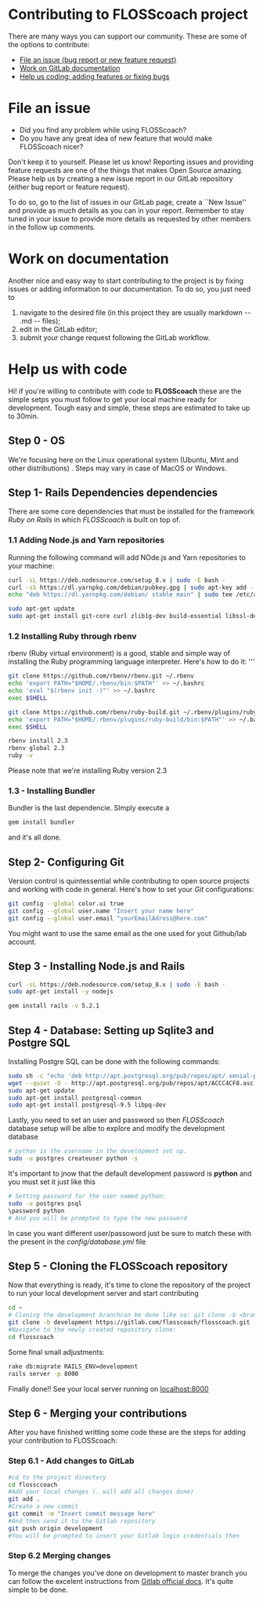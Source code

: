 # Contributing to FLOSScoach project
There are many ways you can support our community. These are some of the options to contribute:
- [File an issue (bug report or new feature request)](#file-an-issue)
- [Work on GitLab documentation](#work-on-documentation)
- [Help us coding: adding features or fixing bugs](#help-us-with-code)


# File an issue
- Did you find any problem while using FLOSScoach?
- Do you have any great idea of new feature that would make FLOSScoach nicer? 

Don't keep it to yourself. Please let us know! Reporting issues and providing feature requests are one of the things that makes Open Source amazing. 
Please help us by creating a new issue report in our GitLab repository (either bug report or feature request). 

To do so, go to the list of issues in our GitLab page, create a ``New Issue'' and provide as much details as you can in your report. 
Remember to stay tuned in your issue to provide more details as requested by other members in the follow up comments.


# Work on documentation 
Another nice and easy way to start contributing to the project is by fixing issues or adding information to our documentation. 
To do so, you just need to 
1. navigate to the desired file (in this project they are usually markdown -- .md -- files); 
2. edit in the GitLab editor; 
3. submit your change request following the GitLab workflow.


# Help us with code

Hi! if you're willing to contribute with code to  **FLOSScoach** these are the simple setps you must follow to get your local machine ready for development. Tough easy and simple, these steps are estimated to take up to 30min.

## Step 0 - OS
We're focusing here on the Linux operational system (Ubuntu, Mint and other distributions) . Steps may vary in case of MacOS or Windows. 

## Step 1- Rails Dependencies dependencies 
There are some core dependencies that must be installed for the framework *Ruby on Rails* in which *FLOSScoach* is built on top of.

### 1.1 Adding Node.js and Yarn repositories
Running the following command will add NOde.js and Yarn repositories to your machine:
```bash
curl -sL https://deb.nodesource.com/setup_8.x | sudo -E bash -
curl -sS https://dl.yarnpkg.com/debian/pubkey.gpg | sudo apt-key add -
echo "deb https://dl.yarnpkg.com/debian/ stable main" | sudo tee /etc/apt/sources.list.d/yarn.list

sudo apt-get update
sudo apt-get install git-core curl zlib1g-dev build-essential libssl-dev libreadline-dev libyaml-dev libsqlite3-dev sqlite3 libxml2-dev libxslt1-dev libcurl4-openssl-dev software-properties-common libffi-dev nodejs yarn
```

### 1.2 Installing Ruby through rbenv
rbenv (Ruby virtual environment) is a good, stable and simple way of installing the Ruby programming language interpreter. Here's how to do it:
'''
```bash
git clone https://github.com/rbenv/rbenv.git ~/.rbenv
echo 'export PATH="$HOME/.rbenv/bin:$PATH"' >> ~/.bashrc
echo 'eval "$(rbenv init -)"' >> ~/.bashrc
exec $SHELL

git clone https://github.com/rbenv/ruby-build.git ~/.rbenv/plugins/ruby-build
echo 'export PATH="$HOME/.rbenv/plugins/ruby-build/bin:$PATH"' >> ~/.bashrc
exec $SHELL

rbenv install 2.3
rbenv global 2.3
ruby -v
```
Please note that we're installing Ruby version 2.3 

### 1.3 - Installing Bundler 
Bundler is the last dependencie. SImply execute a
```bash
gem install bundler
```
and it's all done.

## Step 2- Configuring Git

Version control is quintessential while contributing to open source projects and working with code in general. Here's how to set your *Git* configurations:
```bash
git config --global color.ui true
git config --global user.name "Insert your name here"
git config --global user.email "yourEmailAdress@here.com"
```
You might want to use the same email as the one used for yout Github/lab account.

## Step 3 - Installing Node.js and Rails
```bash
curl -sL https://deb.nodesource.com/setup_8.x | sudo -E bash -
sudo apt-get install -y nodejs
```
```bash
gem install rails -v 5.2.1
```



## Step 4 - Database: Setting up Sqlite3 and Postgre SQL
Installing Postgre SQL can be done with the following commands:
```bash
sudo sh -c "echo 'deb http://apt.postgresql.org/pub/repos/apt/ xenial-pgdg main' > /etc/apt/sources.list.d/pgdg.list"
wget --quiet -O - http://apt.postgresql.org/pub/repos/apt/ACCC4CF8.asc | sudo apt-key add -
sudo apt-get update
sudo apt-get install postgresql-common
sudo apt-get install postgresql-9.5 libpq-dev
```
Lastly, you need to set an user and password so then *FLOSScoach* database setup will be albe to explore and modify the development database
```bash
# python is the username in the development set up.
sudo -u postgres createuser python -s
```
It's important to jnow that the default development password is **python** and you must set it just like this
```bash
# Setting password for the user named python:
sudo -u postgres psql
\password python
# And you will be prompted to type the new password
```
In case you want different user/passoword just be sure to match these with 
the present in the *config/database.yml* file 

## Step 5 - Cloning the FLOSScoach repository
Now that everything is ready, it's time to clone the repository of the project to run your local development server and start contributing
```bash
cd ~
# Cloning the development branchcan be done like so: git clone -b <branch> <remote_repo>
git clone -b development https://gitlab.com/flosscoach/flosscoach.git
#Navigate to the newly created repository clone:
cd flosscoach
```
Some final small adjustments:
```bash
rake db:migrate RAILS_ENV=development
rails server -p 8000
```
Finally done!! See your local server running on [localhost:8000](http://localhost:8000)

## Step 6 - Merging your contributions
After you have finished writting some code these are the steps for adding your contribution to FLOSScoach:

### Step 6.1 - Add changes to GitLab
```bash
#cd to the project directory
cd flossccoach
#Add your local changes (. will add all changes done)
git add .
#Create a new commit
git commit -m "Insert commit message here"
#And then send it to the Gitlab repository 
git push origin development
#You will be prompted to insert your Gitlab login credentials then
```
### Step 6.2 Merging changes
To merge the changes you've done on development to master branch you can follow the excelent instructions from [Gitlab official docs](https://docs.gitlab.com/ee/gitlab-basics/add-merge-request.html).
It's quite simple to be done.



